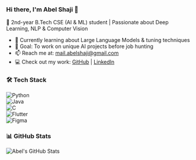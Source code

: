 ### Hi there, I'm Abel Shaji 👋  
🚀 2nd-year B.Tech CSE (AI & ML) student | Passionate about Deep Learning, NLP & Computer Vision  

- 🔭 Currently learning about Large Language Models & tuning techniques  
- 🎯 Goal: To work on unique AI projects before job hunting  
- 📫 Reach me at: [mail.abelshaji@gmail.com](mailto:mail.abelshaji@gmail.com)  
- 💻 Check out my work: [GitHub](https://github.com/MagCha) | [LinkedIn](https://www.linkedin.com/in/abel-shaji/)  

### 🛠️ Tech Stack  
![Python](https://img.shields.io/badge/-Python-3776AB?style=flat-square&logo=python&logoColor=white)  
![Java](https://img.shields.io/badge/-Java-007396?style=flat-square&logo=java&logoColor=white)  
![C](https://img.shields.io/badge/-C-00599C?style=flat-square&logo=c&logoColor=white)  
![Flutter](https://img.shields.io/badge/-Flutter-02569B?style=flat-square&logo=flutter&logoColor=white)  
![Figma](https://img.shields.io/badge/-Figma-F24E1E?style=flat-square&logo=figma&logoColor=white)  

### 📊 GitHub Stats  
![Abel's GitHub Stats](https://github-readme-stats.vercel.app/api?username=MagCha&show_icons=true&theme=radical)  
